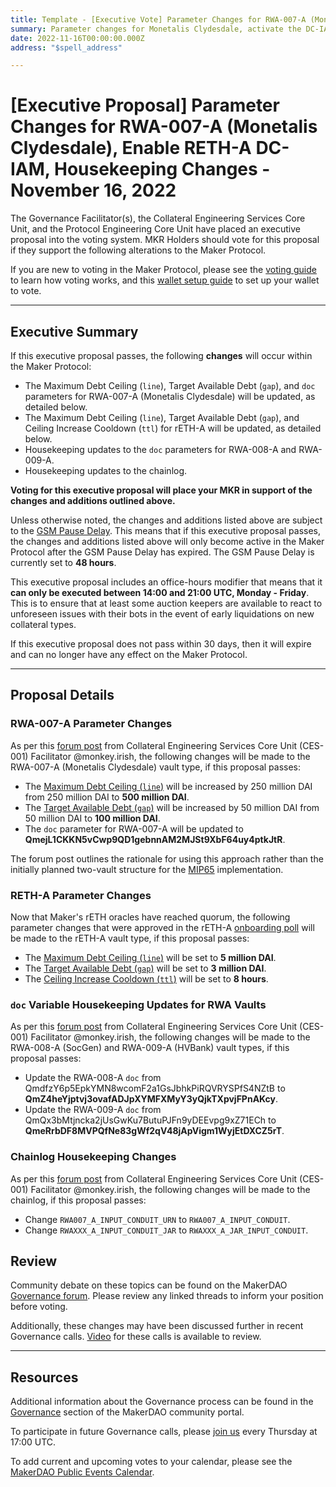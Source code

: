 ```yaml
---
title: Template - [Executive Vote] Parameter Changes for RWA-007-A (Monetalis Clydesdale), Enable RETH-A DC-IAM, Housekeeping Changes - November 16, 2022
summary: Parameter changes for Monetalis Clydesdale, activate the DC-IAM on rETH-A allowing DAI generation, housekeeping changes for RWA vaults and the chainlog.
date: 2022-11-16T00:00:00.000Z
address: "$spell_address"

---
```

# [Executive Proposal] Parameter Changes for RWA-007-A (Monetalis Clydesdale), Enable RETH-A DC-IAM, Housekeeping Changes - November 16, 2022

The Governance Facilitator(s), the Collateral Engineering Services Core Unit, and the Protocol Engineering Core Unit have placed an executive proposal into the voting system. MKR Holders should vote for this proposal if they support the following alterations to the Maker Protocol.

If you are new to voting in the Maker Protocol, please see the [voting guide](https://community-development.makerdao.com/en/learn/governance/how-voting-works/) to learn how voting works, and this [wallet setup guide](https://community-development.makerdao.com/en/learn/governance/voting-setup/) to set up your wallet to vote.

---

## Executive Summary

If this executive proposal passes, the following **changes** will occur within the Maker Protocol:
- The Maximum Debt Ceiling (`line`), Target Available Debt (`gap`), and `doc` parameters for RWA-007-A (Monetalis Clydesdale) will be updated, as detailed below.
- The Maximum Debt Ceiling (`line`), Target Available Debt (`gap`), and Ceiling Increase Cooldown (`ttl`) for rETH-A will be updated, as detailed below.
- Housekeeping updates to the `doc` parameters for RWA-008-A and RWA-009-A.
- Housekeeping updates to the chainlog.

**Voting for this executive proposal will place your MKR in support of the changes and additions outlined above.**

Unless otherwise noted, the changes and additions listed above are subject to the [GSM Pause Delay](https://manual.makerdao.com/parameter-index/core/param-gsm-pause-delay). This means that if this executive proposal passes, the changes and additions listed above will only become active in the Maker Protocol after the GSM Pause Delay has expired. The GSM Pause Delay is currently set to **48 hours**.

This executive proposal includes an office-hours modifier that means that it **can only be executed between 14:00 and 21:00 UTC, Monday - Friday**. This is to ensure that at least some auction keepers are available to react to unforeseen issues with their bots in the event of early liquidations on new collateral types.

If this executive proposal does not pass within 30 days, then it will expire and can no longer have any effect on the Maker Protocol.

---

## Proposal Details

### RWA-007-A Parameter Changes

As per this [forum post](https://forum.makerdao.com/t/nov-16-2020-executive-contents/18747) from Collateral Engineering Services Core Unit (CES-001) Facilitator @monkey.irish, the following changes will be made to the RWA-007-A (Monetalis Clydesdale) vault type, if this proposal passes:

* The [Maximum Debt Ceiling (`line`)](https://manual.makerdao.com/module-index/module-dciam#maximum-debt-ceiling-line) will be increased by 250 million DAI from 250 million DAI to **500 million DAI**.
* The [Target Available Debt (`gap`)](https://manual.makerdao.com/module-index/module-dciam#target-available-debt-gap) will be increased by 50 million DAI from 50 million DAI to **100 million DAI**.
* The `doc` parameter for RWA-007-A will be updated to **QmejL1CKKN5vCwp9QD1gebnnAM2MJSt9XbF64uy4ptkJtR**.

The forum post outlines the rationale for using this approach rather than the initially planned two-vault structure for the [MIP65](https://mips.makerdao.com/mips/details/MIP65) implementation.

### RETH-A Parameter Changes

Now that Maker's rETH oracles have reached quorum, the following parameter changes that were approved in the rETH-A [onboarding poll](https://vote.makerdao.com/polling/QmfMswF2#poll-detail) will be made to the rETH-A vault type, if this proposal passes:

* The [Maximum Debt Ceiling (`line`)](https://manual.makerdao.com/module-index/module-dciam#maximum-debt-ceiling-line) will be set to **5 million DAI**.
* The [Target Available Debt (`gap`)](https://manual.makerdao.com/module-index/module-dciam#target-available-debt-gap) will be set to **3 million DAI**.
* The [Ceiling Increase Cooldown (`ttl`)](https://manual.makerdao.com/module-index/module-dciam#ceiling-increase-cooldown-ttl) will be set to **8 hours**.

### `doc` Variable Housekeeping Updates for RWA Vaults

As per this [forum post](https://forum.makerdao.com/t/nov-16-2020-executive-contents/18747) from Collateral Engineering Services Core Unit (CES-001) Facilitator @monkey.irish, the following changes will be made to the RWA-008-A (SocGen) and RWA-009-A (HVBank) vault types, if this proposal passes:

* Update the RWA-008-A `doc` from QmdfzY6p5EpkYMN8wcomF2a1GsJbhkPiRQVRYSPfS4NZtB to **QmZ4heYjptvj3ovafADJpXYMFXMyY3yQjkTXpvjFPnAKcy**.
* Update the RWA-009-A `doc` from QmQx3bMtjncka2jUsGwKu7ButuPJFn9yDEEvpg9xZ71ECh to **QmeRrbDF8MVPQfNe83gWf2qV48jApVigm1WyjEtDXCZ5rT**.

### Chainlog Housekeeping Changes

As per this [forum post](https://forum.makerdao.com/t/nov-16-2020-executive-contents/18747) from Collateral Engineering Services Core Unit (CES-001) Facilitator @monkey.irish, the following changes will be made to the chainlog, if this proposal passes:

* Change `RWA007_A_INPUT_CONDUIT_URN` to `RWA007_A_INPUT_CONDUIT`.
* Change `RWAXXX_A_INPUT_CONDUIT_JAR` to `RWAXXX_A_JAR_INPUT_CONDUIT`.

## Review

Community debate on these topics can be found on the MakerDAO [Governance forum](https://forum.makerdao.com/). Please review any linked threads to inform your position before voting.

Additionally, these changes may have been discussed further in recent Governance calls. [Video](https://www.youtube.com/playlist?list=PLLzkWCj8ywWNq5-90-Id6VPSsrk4OWVan) for these calls is available to review.

---

## Resources

Additional information about the Governance process can be found in the [Governance](https://community-development.makerdao.com/en/learn/governance) section of the MakerDAO community portal.

To participate in future Governance calls, please [join us](https://github.com/makerdao/community/tree/master/governance/governance-and-risk-meetings) every Thursday at 17:00 UTC.

To add current and upcoming votes to your calendar, please see the [MakerDAO Public Events Calendar](https://calendar.google.com/calendar/embed?src=makerdao.com_3efhm2ghipksegl009ktniomdk%40group.calendar.google.com&ctz=UTC&mode=week&showCalendars=0&showPrint=0).